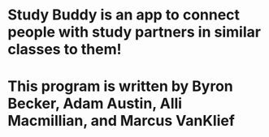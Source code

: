 # Study Buddy is an app to connect people with study partners in similar classes to them!
# This program is written by Byron Becker, Adam Austin, Alli Macmillian, and Marcus VanKlief
